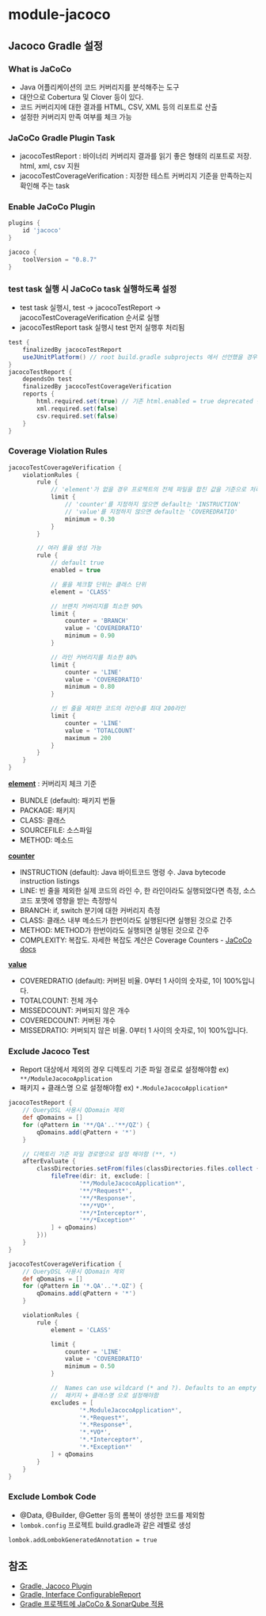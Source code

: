 # module-jacoco

##  Jacoco Gradle 설정

### What is JaCoCo
- Java 어플리케이션의 코드 커버리지를 분석해주는 도구
- 대안으로 Cobertura 및 Clover 등이 있다.
- 코드 커버리지에 대한 결과를 HTML, CSV, XML 등의 리포트로 산출
- 설정한 커버리지 만족 여부를 체크 가능

### JaCoCo Gradle Plugin Task
- jacocoTestReport : 바이너리 커버리지 결과를 읽기 좋은 형태의 리포트로 저장. html, xml, csv 지원
- jacocoTestCoverageVerification : 지정한 테스트 커버리지 기준을 만족하는지 확인해 주는 task

### Enable JaCoCo Plugin
```groovy
plugins {
    id 'jacoco'
}

jacoco {
    toolVersion = "0.8.7"
}
```

### test task 실행 시 JaCoCo task 실행하도록 설정
- test task 실행시, test -> jacocoTestReport -> jacocoTestCoverageVerification 순서로 실행
- jacocoTestReport task 실행시 test 먼저 실행후 처리됨
```groovy
test {
    finalizedBy jacocoTestReport
    useJUnitPlatform() // root build.gradle subprojects 에서 선언했을 경우 안해도됨
}
jacocoTestReport {
    dependsOn test
    finalizedBy jacocoTestCoverageVerification
    reports {
        html.required.set(true) // 기존 html.enabled = true deprecated 됨
        xml.required.set(false)
        csv.required.set(false)
    }
}
```

### Coverage Violation Rules
```groovy
jacocoTestCoverageVerification {
    violationRules {
        rule {
            // 'element'가 없을 경우 프로젝트의 전체 파일을 합친 값을 기준으로 처리
            limit {
                // 'counter'를 지정하지 않으면 default는 'INSTRUCTION'
                // 'value'를 지정하지 않으면 default는 'COVEREDRATIO'
                minimum = 0.30
            }
        }

        // 여러 룰을 생성 가능
        rule {
            // default true
            enabled = true

            // 룰을 체크할 단위는 클래스 단위
            element = 'CLASS'

            // 브랜치 커버리지를 최소한 90%
            limit {
                counter = 'BRANCH'
                value = 'COVEREDRATIO'
                minimum = 0.90
            }

            // 라인 커버리지를 최소한 80%
            limit {
                counter = 'LINE'
                value = 'COVEREDRATIO'
                minimum = 0.80
            }

            // 빈 줄을 제외한 코드의 라인수를 최대 200라인
            limit {
                counter = 'LINE'
                value = 'TOTALCOUNT'
                maximum = 200
            }
        }
    }
}
```
**[element](https://docs.gradle.org/current/javadoc/org/gradle/testing/jacoco/tasks/rules/JacocoViolationRule.html#getElement--)** : 커버리지 체크 기준
- BUNDLE (default): 패키지 번들
- PACKAGE: 패키지
- CLASS: 클래스
- SOURCEFILE: 소스파일
- METHOD: 메소드

**[counter](https://docs.gradle.org/current/javadoc/org/gradle/testing/jacoco/tasks/rules/JacocoLimit.html#getCounter--)**
- INSTRUCTION (default): Java 바이트코드 명령 수. Java bytecode instruction listings
- LINE: 빈 줄을 제외한 실제 코드의 라인 수, 한 라인이라도 실행되었다면 측정, 소스 코드 포맷에 영향을 받는 측정방식
- BRANCH: if, switch 분기에 대한 커버리지 측정
- CLASS: 클래스 내부 메소드가 한번이라도 실행된다면 실행된 것으로 간주
- METHOD: METHOD가 한번이라도 실행되면 실행된 것으로 간주
- COMPLEXITY: 복잡도. 자세한 복잡도 계산은 Coverage Counters - [JaCoCo docs](https://www.eclemma.org/jacoco/trunk/doc/counters.html)

**[value](https://docs.gradle.org/current/javadoc/org/gradle/testing/jacoco/tasks/rules/JacocoLimit.html#getValue--)**
- COVEREDRATIO (default): 커버된 비율. 0부터 1 사이의 숫자로, 1이 100%입니다.
- TOTALCOUNT: 전체 개수
- MISSEDCOUNT: 커버되지 않은 개수
- COVEREDCOUNT: 커버된 개수
- MISSEDRATIO: 커버되지 않은 비율. 0부터 1 사이의 숫자로, 1이 100%입니다.

### Exclude Jacoco Test
- Report 대상에서 제외의 경우 디렉토리 기준 파일 경로로 설정해야함 ex) `**/ModuleJacocoApplication`
- 패키지 + 클래스명 으로 설정해야함 ex) `*.ModuleJacocoApplication*`
```groovy
jacocoTestReport {
    // QueryDSL 사용시 QDomain 제외
    def qDomains = []
    for (qPattern in '**/QA'..'**/QZ') {
        qDomains.add(qPattern + '*')
    }

    // 디렉토리 기준 파일 경로명으로 설정 해야함 (**, *)
    afterEvaluate {
        classDirectories.setFrom(files(classDirectories.files.collect {
            fileTree(dir: it, exclude: [
                    '**/ModuleJacocoApplication*',
                    '**/*Request*',
                    '**/*Response*',
                    '**/*VO*',
                    '**/*Interceptor*',
                    '**/*Exception*'
            ] + qDomains)
        }))
    }
}

jacocoTestCoverageVerification {
    // QueryDSL 사용시 QDomain 제외
    def qDomains = []
    for (qPattern in '*.QA'..'*.QZ') {
        qDomains.add(qPattern + '*')
    }

    violationRules {
        rule {
            element = 'CLASS'

            limit {
                counter = 'LINE'
                value = 'COVEREDRATIO'
                minimum = 0.50
            }

            //  Names can use wildcard (* and ?). Defaults to an empty list.
            //  패키지 + 클래스명 으로 설정해야함
            excludes = [
                    '*.ModuleJacocoApplication*',
                    '*.*Request*',
                    '*.*Response*',
                    '*.*VO*',
                    '*.*Interceptor*',
                    '*.*Exception*'
            ] + qDomains
        }
    }
}
```

### Exclude Lombok Code
- @Data, @Builder, @Getter 등의 롬복이 생성한 코드를 제외함
- `lombok.config` 프로젝트 build.gradle과 같은 레벨로 생성
```lombok.config
lombok.addLombokGeneratedAnnotation = true
```

## 참조
- [Gradle, Jacoco Plugin](https://docs.gradle.org/current/userguide/jacoco_plugin.html)
- [Gradle, Interface ConfigurableReport](https://docs.gradle.org/current/javadoc/org/gradle/api/reporting/ConfigurableReport.html)
- [Gradle 프로젝트에 JaCoCo & SonarQube 적용](https://xlffm3.github.io/devops/jacoco-sonarcube/)